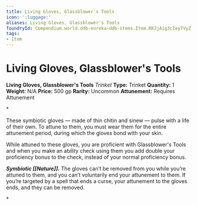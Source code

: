 ```yaml
---
title: Living Gloves, Glassblower's Tools
icon: ':luggage:'
aliases: Living Gloves, Glassblower's Tools
foundryId: Compendium.world.ddb-eureka-ddb-items.Item.RKJjAig3cIey7VyZ
tags:
- Item
---
```


# Living Gloves, Glassblower's Tools

**Living Gloves, Glassblower's Tools**
_Trinket_
**Type:** Trinket
**Quantity:** 1
**Weight:** N/A
**Price:** 500 gp
**Rarity:** Uncommon
**Attunement:** Requires Attunement

*<p>These symbiotic gloves — made of thin chitin and sinew — pulse with a life of their own. To attune to them, you must wear them for the entire attunement period, during which the gloves bond with your skin.

While attuned to these gloves, you are proficient with Glassblower's Tools and when you make an ability check using them you add double your proficiency bonus to the check, instead of your normal proficiency bonus.

***Symbiotic [[Nature]].*** The gloves can’t be removed from you while you’re attuned to them, and you can’t voluntarily end your attunement to them. If you’re targeted by a spell that ends a curse, your attunement to the gloves ends, and they can be removed.</p>*